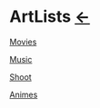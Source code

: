 # ArtLists [←](../index.md)

[Movies](Movies/index.md)

[Music](Music/index.md)

[Shoot](Shoot/index.md)

[Animes](Animes/index.md)
